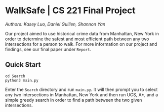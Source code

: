 # WalkSafe | CS 221 Final Project
*Authors: Kasey Luo, Daniel Guillen, Shannon Yan*

Our project aimed to use historical crime data from Manhattan, New York in order to determine the safest and most efficient path between any two intersections for a person to walk. 
For more information on our project and findings, see our final paper under `Report`.

## Quick Start

```
cd Search
python3 main.py
```
Enter the `Search` directory and run `main.py`. It will then prompt you to select any two intersections in Manhattan, New York and then run UCS, A*, and a simple greedy search in order to find a path between the two given intersections. 
